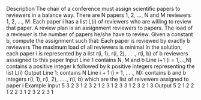Description
The chair of a conference must assign scientific papers to reviewers in a balance way. There are N papers 1, 2, …, N and M reviewers 1, 2, …, M. Each paper i has a list L(i) of reviewers who are willing to review that paper. A review plan is an assignment reviewers to papers. The load of a reviewer is the number of papers he/she have to review. Given a constant b, compute the assignment such that:
Each paper is reviewed by exactly b reviewers 
The maximum load of all reviewers is minimal
In the solution, each paper i is represented by a list r(i, 1), r(i, 2), . . ., r(i, b) of b reviewers asssigned to this paper
Input
Line 1 contains N, M and b
Line i+1 (i = 1,…,N) contains a positive integer k followed by k positive integers representing the list L(i)
Output
Line 1: contains N
Line i + 1 (i = 1, . . ., N): contains b and b integers r(i, 1), r(i, 2), . . ., r(i, b) which are the list of reivewers assigned to paper i
Example
Input
5 3 2
3 1 2 3 
2 1 2 
3 1 2 3 
3 1 2 3 
2 1 3 
Output
5
2 1 2
2 1 2
2 3 1
2 3 2
2 3 1